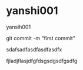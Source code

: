 # yanshi001
yansih001


git commit -m "first commit"


sdafsadfasdfasdfasdfx


fjladjflasjdfgfdsgsdgsdfgsdfg
